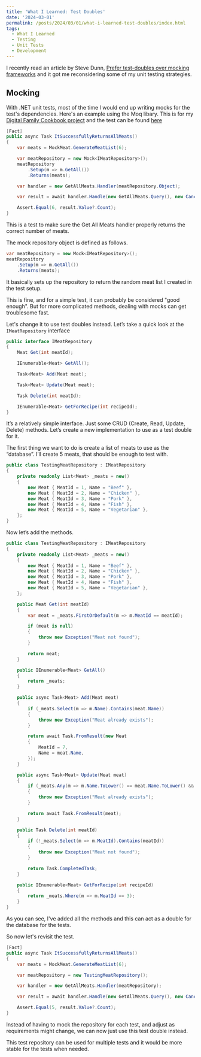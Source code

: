 ```yaml
---
title: 'What I Learned: Test Doubles'
date: '2024-03-01'
permalink: /posts/2024/03/01/what-i-learned-test-doubles/index.html
tags:
  - What I Learned
  - Testing
  - Unit Tests
  - Development
---
```


I recently read an article by Steve Dunn, [Prefer test-doubles over mocking frameworks](https://dunnhq.com/posts/2024/prefer-test-doubles-over-mocking/) and it got me reconsidering some of my unit testing strategies.
<!-- excerpt -->

## Mocking

With .NET unit tests, most of the time I would end up writing mocks for the test's dependencies. Here's an example using the Moq libary. This is for my [Digital Family Cookbook project](https://github.com/kpwags/digital-family-cookbook) and the test can be found [here](https://github.com/kpwags/digital-family-cookbook/blob/main/backend/tests/DigitalFamilyCookbook.Tests/Handlers/Queries/Meats/GetAllMeatsTests.cs)

```csharp
[Fact]
public async Task ItSuccessfullyReturnsAllMeats()
{
	var meats = MockMeat.GenerateMeatList(6);

	var meatRepository = new Mock<IMeatRepository>();
	meatRepository
		.Setup(m => m.GetAll())
		.Returns(meats);

	var handler = new GetAllMeats.Handler(meatRepository.Object);

	var result = await handler.Handle(new GetAllMeats.Query(), new CancellationToken());

	Assert.Equal(6, result.Value?.Count);
}
```

This is a test to make sure the Get All Meats handler properly returns the correct number of meats.

The mock repository object is defined as follows.

```csharp
var meatRepository = new Mock<IMeatRepository>();
meatRepository
	.Setup(m => m.GetAll())
	.Returns(meats);
```

It basically sets up the repository to return the random meat list I created in the test setup.

This is fine, and for a simple test, it can probably be considered "good enough". But for more complicated methods, dealing with mocks can get troublesome fast.

Let's change it to use test doubles instead. Let’s take a quick look at the `IMeatRepository` interface

```csharp
public interface IMeatRepository
{
	Meat Get(int meatId);

	IEnumerable<Meat> GetAll();

	Task<Meat> Add(Meat meat);

	Task<Meat> Update(Meat meat);

	Task Delete(int meatId);

	IEnumerable<Meat> GetForRecipe(int recipeId);
}
```

It’s a relatively simple interface. Just some CRUD (Create, Read, Update, Delete) methods. Let’s create a new implementation to use as a test double for it.

The first thing we want to do is create a list of meats to use as the “database”. I’ll create 5 meats, that should be enough to test with.

```csharp
public class TestingMeatRepository : IMeatRepository
{
	private readonly List<Meat> _meats = new()
	{
		new Meat { MeatId = 1, Name = "Beef" },
		new Meat { MeatId = 2, Name = "Chicken" },
		new Meat { MeatId = 3, Name = "Pork" },
		new Meat { MeatId = 4, Name = "Fish" },
		new Meat { MeatId = 5, Name = "Vegetarian" },
	};
}
```

Now let’s add the methods.

```csharp
public class TestingMeatRepository : IMeatRepository
{
	private readonly List<Meat> _meats = new()
	{
		new Meat { MeatId = 1, Name = "Beef" },
		new Meat { MeatId = 2, Name = "Chicken" },
		new Meat { MeatId = 3, Name = "Pork" },
		new Meat { MeatId = 4, Name = "Fish" },
		new Meat { MeatId = 5, Name = "Vegetarian" },
	};

	public Meat Get(int meatId)
	{
		var meat = _meats.FirstOrDefault(m => m.MeatId == meatId);

		if (meat is null)
		{
			throw new Exception("Meat not found");
		}

		return meat;
	}

	public IEnumerable<Meat> GetAll()
	{
		return _meats;
	}

	public async Task<Meat> Add(Meat meat)
	{
		if (_meats.Select(m => m.Name).Contains(meat.Name))
		{
			throw new Exception("Meat already exists");
		}

		return await Task.FromResult(new Meat
		{
			MeatId = 7,
			Name = meat.Name,
		});
	}

	public async Task<Meat> Update(Meat meat)
	{
		if (_meats.Any(m => m.Name.ToLower() == meat.Name.ToLower() && m.MeatId != meat.MeatId))
		{
			throw new Exception("Meat already exists");
		}

		return await Task.FromResult(meat);
	}

	public Task Delete(int meatId)
	{
		if (!_meats.Select(m => m.MeatId).Contains(meatId))
		{
			throw new Exception("Meat not found");
		}

		return Task.CompletedTask;
	}

	public IEnumerable<Meat> GetForRecipe(int recipeId)
	{
		return _meats.Where(m => m.MeatId == 3);
	}
}
```

As you can see, I've added all the methods and this can act as a double for the database for the tests.

So now let's revisit the test.

```csharp
[Fact]
public async Task ItSuccessfullyReturnsAllMeats()
{
	var meats = MockMeat.GenerateMeatList(6);

	var meatRepository = new TestingMeatRepository();

	var handler = new GetAllMeats.Handler(meatRepository);

	var result = await handler.Handle(new GetAllMeats.Query(), new CancellationToken());

	Assert.Equal(5, result.Value?.Count);
}
```

Instead of having to mock the repository for each test, and adjust as requirements might change, we can now just use this test double instead.

This test repository can be used for multiple tests and it would be more stable for the tests when needed.